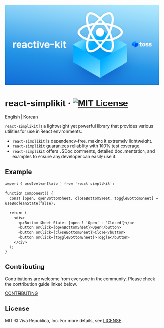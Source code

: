 ![react-simplikit](./src/public/images/og.png)

# react-simplikit &middot; [![MIT License](https://img.shields.io/badge/license-MIT-blue.svg)](https://github.com/toss/slash/blob/main/LICENSE)

English | [Korean](./README-ko_kr.md)

`react-simplikit` is a lightweight yet powerful library that provides various utilities for use in React environments.

- `react-simplikit` is dependency-free, making it extremely lightweight.
- `react-simplikit` guarantees reliability with 100% test coverage.
- `react-simplikit` offers JSDoc comments, detailed documentation, and examples to ensure any developer can easily use it.

## Example

```tsx
import { useBooleanState } from 'react-simplikit';

function Component() {
  const [open, openBottomSheet, closeBottomSheet, toggleBottomSheet] = useBooleanState(false);

  return (
    <div>
      <p>Bottom Sheet State: {open ? 'Open' : 'Closed'}</p>
      <button onClick={openBottomSheet}>Open</button>
      <button onClick={closeBottomSheet}>Close</button>
      <button onClick={toggleBottomSheet}>Toggle</button>
    </div>
  );
}
```

## Contributing

Contributions are welcome from everyone in the community. Please check the contribution guide linked below.

[CONTRIBUTING](./src/docs/en/contributing.md)

## License

MIT © Viva Republica, Inc. For more details, see [LICENSE](./LICENSE)
